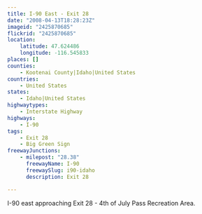```yaml
---
title: I-90 East - Exit 28
date: "2008-04-13T18:28:23Z"
imageid: "2425870685"
flickrid: "2425870685"
location:
    latitude: 47.624486
    longitude: -116.545833
places: []
counties:
    - Kootenai County|Idaho|United States
countries:
    - United States
states:
    - Idaho|United States
highwaytypes:
    - Interstate Highway
highways:
    - I-90
tags:
    - Exit 28
    - Big Green Sign
freewayJunctions:
    - milepost: "28.38"
      freewayName: I-90
      freewaySlug: i90-idaho
      description: Exit 28

---
```

I-90 east approaching Exit 28 - 4th of July Pass Recreation Area.